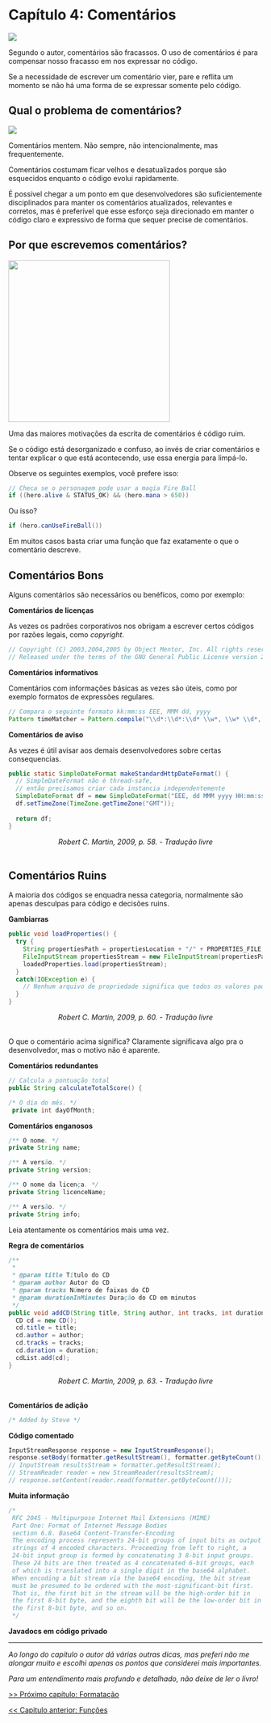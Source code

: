 # Capítulo 4: Comentários
<img src="https://i.imgur.com/d9rgvMT.png">

Segundo o autor, comentários são fracassos. O uso de comentários é para compensar nosso fracasso em nos expressar no código.

Se a necessidade de escrever um comentário vier, pare e reflita um momento se não há uma forma de se expressar somente pelo código.

## Qual o problema de comentários?
<img src="https://i.imgur.com/ioIHtPe.png">

Comentários mentem. Não sempre, não intencionalmente, mas frequentemente. 

Comentários costumam ficar velhos e desatualizados porque são esquecidos enquanto o código evolui rapidamente.

É possível chegar a um ponto em que desenvolvedores são suficientemente disciplinados para manter os comentários atualizados, relevantes e corretos, mas é preferível que esse esforço seja direcionado em manter o código claro e expressivo de forma que sequer precise de comentários.

## Por que escrevemos comentários?
<img src="https://i.imgur.com/V4Y1ezm.png" width="320">

Uma das maiores motivações da escrita de comentários é código ruim. 

Se o código está desorganizado e confuso, ao invés de criar comentários e tentar explicar o que está acontecendo, use essa energia para limpá-lo.

Observe os seguintes exemplos, você prefere isso:
```java
// Checa se o personagem pode usar a magia Fire Ball
if ((hero.alive & STATUS_OK) && (hero.mana > 650))
```
Ou isso?

```java
if (hero.canUseFireBall())
```
Em muitos casos basta criar uma função que faz exatamente o que o comentário descreve.

## Comentários Bons
Alguns comentários são necessários ou benéficos, como por exemplo:

**Comentários de licenças**

As vezes os padrões corporativos nos obrigam a escrever certos códigos por razões legais, como _copyright_.
```java
// Copyright (C) 2003,2004,2005 by Object Mentor, Inc. All rights reserved.
// Released under the terms of the GNU General Public License version 2 or later.
```

**Comentários informativos**

Comentários com informações básicas as vezes são úteis, como por exemplo formatos de expressões regulares.
```java
// Compara o seguinte formato kk:mm:ss EEE, MMM dd, yyyy
Pattern timeMatcher = Pattern.compile("\\d*:\\d*:\\d* \\w*, \\w* \\d*, \\d*");
```

**Comentários de aviso**

As vezes é útil avisar aos demais desenvolvedores sobre certas consequencias.
```java
public static SimpleDateFormat makeStandardHttpDateFormat() {
  // SimpleDateFormat não é thread-safe,
  // então precisamos criar cada instancia independentemente
  SimpleDateFormat df = new SimpleDateFormat("EEE, dd MMM yyyy HH:mm:ss z");
  df.setTimeZone(TimeZone.getTimeZone("GMT"));
  
  return df;
}
```
<div align="center">
  <i>Robert C. Martin, 2009, p. 58. - Tradução livre</i>
</div>
<br>

## Comentários Ruins
A maioria dos códigos se enquadra nessa categoria, normalmente são apenas desculpas para código e decisões ruins.

**Gambiarras**
```java
public void loadProperties() {
  try {
    String propertiesPath = propertiesLocation + "/" + PROPERTIES_FILE;
    FileInputStream propertiesStream = new FileInputStream(propertiesPath);
    loadedProperties.load(propertiesStream);
  }
  catch(IOException e) {
    // Nenhum arquivo de propriedade significa que todos os valores padrões foram carregados
  }
}
```
<div align="center">
  <i>Robert C. Martin, 2009, p. 60. - Tradução livre</i>
</div>
<br>

O que o comentário acima significa? Claramente significava algo pra o desenvolvedor, mas o motivo não é aparente.

**Comentários redundantes**
```java
// Calcula a pontuação total
public String calculateTotalScore() {

```

```java
/* O dia do mês. */
 private int dayOfMonth;
```

**Comentários enganosos**
```java
/** O nome. */
private String name;

/** A versão. */
private String version;

/** O nome da licença. */
private String licenceName;

/** A versão. */
private String info;
```
Leia atentamente os comentários mais uma vez.

**Regra de comentários**
```java
/**
 *
 * @param title Título do CD
 * @param author Autor do CD
 * @param tracks Número de faixas do CD
 * @param durationInMinutes Duração do CD em minutos
 */
public void addCD(String title, String author, int tracks, int durationInMinutes) {
  CD cd = new CD();
  cd.title = title;
  cd.author = author;
  cd.tracks = tracks;
  cd.duration = duration;
  cdList.add(cd);
}
```
<div align="center">
  <i>Robert C. Martin, 2009, p. 63. - Tradução livre</i>
</div>
<br>

**Comentários de adição**
```java
/* Added by Steve */
```

**Código comentado**
```java
InputStreamResponse response = new InputStreamResponse();
response.setBody(formatter.getResultStream(), formatter.getByteCount());
// InputStream resultsStream = formatter.getResultStream();
// StreamReader reader = new StreamReader(resultsStream);
// response.setContent(reader.read(formatter.getByteCount()));
```

**Muita informação**
```java
/*
 RFC 2045 - Multipurpose Internet Mail Extensions (MIME)
 Part One: Format of Internet Message Bodies
 section 6.8. Base64 Content-Transfer-Encoding
 The encoding process represents 24-bit groups of input bits as output
 strings of 4 encoded characters. Proceeding from left to right, a
 24-bit input group is formed by concatenating 3 8-bit input groups.
 These 24 bits are then treated as 4 concatenated 6-bit groups, each
 of which is translated into a single digit in the base64 alphabet.
 When encoding a bit stream via the base64 encoding, the bit stream
 must be presumed to be ordered with the most-significant-bit first.
 That is, the first bit in the stream will be the high-order bit in
 the first 8-bit byte, and the eighth bit will be the low-order bit in
 the first 8-bit byte, and so on.
 */
```

**Javadocs em código privado**


---

_Ao longo do capítulo o autor dá várias outras dicas, mas preferi não me alongar muito e escolhi apenas os pontos que considerei mais importantes._

_Para um entendimento mais profundo e detalhado, não deixe de ler o livro!_

[>> Próximo capítulo: Formatação](https://github.com/allan-pires/cleancode4noobs/blob/master/capitulo-5/formatacao.md)

[<< Capitulo anterior: Funções](https://github.com/allan-pires/cleancode4noobs/blob/master/capitulo-3/funcoes.md)
